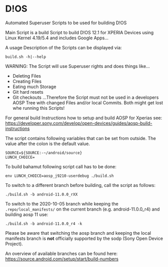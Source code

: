 # D!OS

Automated Superuser Scripts to be used for building D!OS

Main Script is a build Script to build D!OS 12.1 for XPERIA Devices using Linux Kernel 4.19/5.4 and includes Google Apps...

A usage Description of the Scripts can be displayed via:
```
build.sh -h|--help
```

WARNING:
The Script will use Superuser rights and does things like...
- Deleting Files
- Creating Files
- Eating much Storage
- Git hard resets
- Git checkouts
...Therefore the Script must not be used in a developers AOSP Tree with changed Files and/or local Commits. Both might get lost whe running this Scripts!

For general build Instructions how to setup and build AOSP for Xperias see:\
https://developer.sony.com/develop/open-devices/guides/aosp-build-instructions

The script contains following variables that can be set from outside.
The value after the colon is the default value.
```
SOURCE=${SOURCE:-~/android/source}
LUNCH_CHOICE=
```

To build bahamut following script call has to be done:
```
env LUNCH_CHOICE=aosp_j9210-userdebug ./build.sh
```

To switch to a different branch before building, call the script as follows:
```
./build.sh -b android-11.0.0_rXX
```

To switch to the 2020-10-05 branch while keeping the `.repo/local_manifests/` on the current
branch (e.g. android-11.0.0_r4) and building aosp 11 use:
```
./build.sh -b android-11.0.0_r4 -k
```

Please be aware that switching the aosp branch and keeping the local manifests branch is **not**
officially supported by the sodp (Sony Open Device Project).

An overview of available branches can be found here:\
https://source.android.com/setup/start/build-numbers

